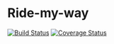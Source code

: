 # Ride-my-way

[![Build Status](https://travis-ci.org/joeeasy/Ride-my-way.svg?branch=develop)](https://travis-ci.org/joeeasy/Ride-my-way)
[![Coverage Status](https://coveralls.io/repos/github/joeeasy/Ride-my-way/badge.svg?branch=develop)](https://coveralls.io/github/joeeasy/Ride-my-way?branch=develop)